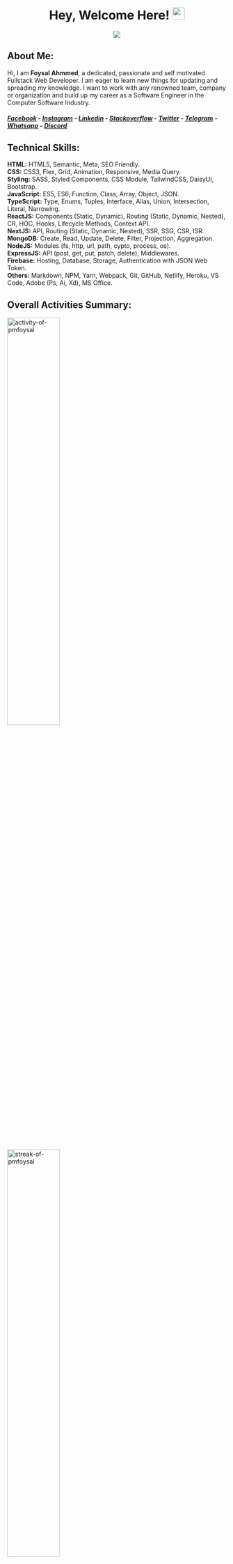 <h1 align="center">
Hey, Welcome Here!
<img src="https://media.giphy.com/media/hvRJCLFzcasrR4ia7z/giphy.gif" width="28">
</h1>

<p align="center">
<img src="https://readme-typing-svg.herokuapp.com/?lines=I%20am%20a%20Fullstack%20Web%20Developer;Learning%20Web%20Development%20Continiously;Learned%205%20Web%20Languages;Completed%204%2B%20Fullstack%20Projects;Also%2050%2B%20Small%20Projects&font=baloo%20da%202&center=true&height=45&color=fa4eab&vCenter=true&size=20">
</p>

## **About Me:**

Hi, I am **Foysal Ahmmed**, a dedicated, passionate and self motivated Fullstack Web Developer. I am eager to learn new things for updating and spreading my knowledge. I want to work with any renowned team, company or organization and build up my career as a Software Engineer in the Computer Software Industry.

##### [**Facebook**](https://facebook.com/pmfoysalz) - [**Instagram**](https://instagram.com/pmfoysalz) - [**Linkedin**](https://linkedin.com/in/pmfoysal) - [**Stackoverflow**](https://stackoverflow.com/users/18387916) - [**Twitter**](https://twitter.com/pmfoysal) - [**Telegram**](https://t.me/pmfoysal) - [**Whatsapp**](https://wa.me/+8801645114090) - [**Discord**](https://discordapp.com/users/977186632501436476)

## **Technical Skills:**

**HTML:** HTML5, Semantic, Meta, SEO Friendly. <br>
**CSS:** CSS3, Flex, Grid, Animation, Responsive, Media Query. <br>
**Styling:** SASS, Styled Components, CSS Module, TailwindCSS, DaisyUI, Bootstrap. <br>
**JavaScript:** ES5, ES6, Function, Class, Array, Object, JSON. <br>
**TypeScript:** Type, Enums, Tuples, Interface, Alias, Union, Intersection, Literal, Narrowing. <br>
**ReactJS:** Components (Static, Dynamic), Routing (Static, Dynamic, Nested), CR, HOC, Hooks, Lifecycle Methods, Context API. <br>
**NextJS:** API, Routing (Static, Dynamic, Nested), SSR, SSG, CSR, ISR. <br>
**MongoDB:** Create, Read, Update, Delete, Filter, Projection, Aggregation. <br>
**NodeJS:** Modules (fs, http, url, path, cypto, process, os). <br>
**ExpressJS:** API (post, get, put, patch, delete), Middlewares. <br>
**Firebase:** Hosting, Database, Storage, Authentication with JSON Web Token. <br>
**Others:** Markdown, NPM, Yarn, Webpack, Git, GitHub, Netlify, Heroku, VS Code, Adobe (Ps, Ai, Xd), MS Office.

## **Overall Activities Summary:**

<p width="100%">
<img width="49%" src="https://github-readme-stats.vercel.app/api?username=pmfoysal&count_private=true&show_icons=true&hide_border=true&bg_color=2c323a&text_color=eee&icon_color=fa4eab&title_color=fa4eab&cache_seconds=1800&include_all_commits=false&custom_title=Overall%20Github%20Activities" alt="activity-of-pmfoysal" />
&nbsp;
<img width="49%" src="http://github-readme-streak-stats.herokuapp.com?user=pmfoysal&hide_border=true&date_format=j%20M%5B%20Y%5D&background=2C323A&ring=FA4EAB&currStreakNum=FA4EAB&fire=FA4EAB&sideNums=FA4EAB&currStreakLabel=EEEEEE&sideLabels=EEEEEE&dates=EEEEEE&stroke=EEEEEE84" alt="streak-of-pmfoysal" />
</p>

## **Total Contributions Graph:**

![](https://activity-graph.herokuapp.com/graph/?username=pmfoysal&bg_color=2c323a&color=fa4eab&line=fa4eab&point=eeeeee&hide_border=true)
